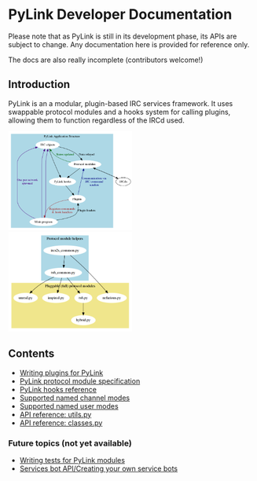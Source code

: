 # PyLink Developer Documentation

Please note that as PyLink is still in its development phase, its APIs are subject to change.
Any documentation here is provided for reference only.

The docs are also really incomplete (contributors welcome!)

## Introduction

PyLink is an a modular, plugin-based IRC services framework. It uses swappable protocol modules and a hooks system for calling plugins, allowing them to function regardless of the IRCd used.

<img src="core-structure.png" width="50%" height="50%"> <img src="protocol-modules.png" width="50%" height="50%">

## Contents

- [Writing plugins for PyLink](writing-plugins.md)
- [PyLink protocol module specification](pmodule-spec.md)
- [PyLink hooks reference](hooks-reference.md)
- [Supported named channel modes](channel-modes.csv)
- [Supported named user modes](user-modes.csv)
- [API reference: utils.py](autogen/utils.html)
- [API reference: classes.py](autogen/classes.html)

### Future topics (not yet available)
- [Writing tests for PyLink modules](writing-tests.md)
- [Services bot API/Creating your own service bots](services-api.md)
